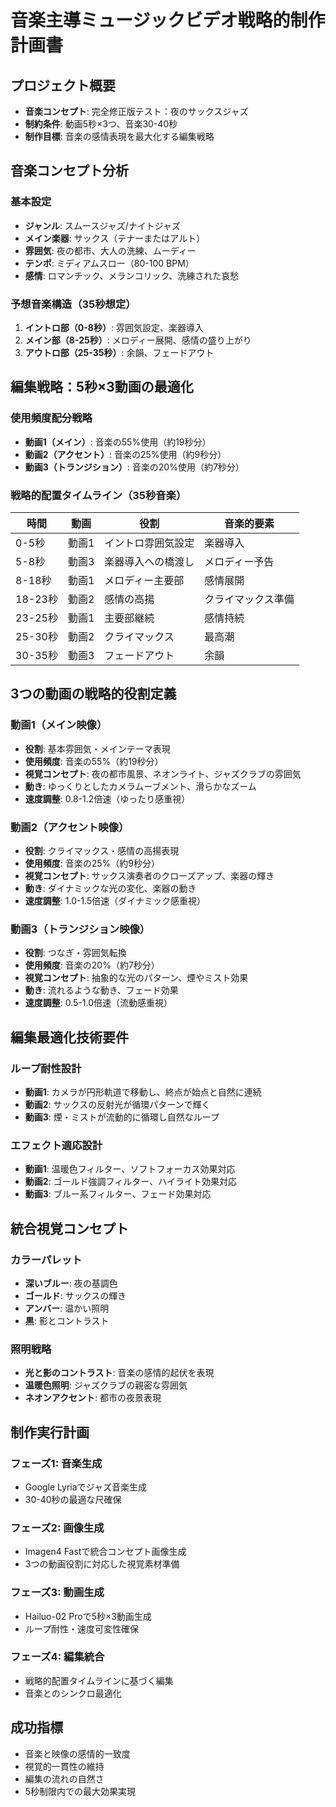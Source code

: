 # 音楽主導ミュージックビデオ戦略的制作計画書

## プロジェクト概要
- **音楽コンセプト**: 完全修正版テスト：夜のサックスジャズ
- **制約条件**: 動画5秒×3つ、音楽30-40秒
- **制作目標**: 音楽の感情表現を最大化する編集戦略

## 音楽コンセプト分析

### 基本設定
- **ジャンル**: スムースジャズ/ナイトジャズ
- **メイン楽器**: サックス（テナーまたはアルト）
- **雰囲気**: 夜の都市、大人の洗練、ムーディー
- **テンポ**: ミディアムスロー（80-100 BPM）
- **感情**: ロマンチック、メランコリック、洗練された哀愁

### 予想音楽構造（35秒想定）
1. **イントロ部（0-8秒）**: 雰囲気設定、楽器導入
2. **メイン部（8-25秒）**: メロディー展開、感情の盛り上がり
3. **アウトロ部（25-35秒）**: 余韻、フェードアウト

## 編集戦略：5秒×3動画の最適化

### 使用頻度配分戦略
- **動画1（メイン）**: 音楽の55%使用（約19秒分）
- **動画2（アクセント）**: 音楽の25%使用（約9秒分）
- **動画3（トランジション）**: 音楽の20%使用（約7秒分）

### 戦略的配置タイムライン（35秒音楽）
| 時間 | 動画 | 役割 | 音楽的要素 |
|------|------|------|------------|
| 0-5秒 | 動画1 | イントロ雰囲気設定 | 楽器導入 |
| 5-8秒 | 動画3 | 楽器導入への橋渡し | メロディー予告 |
| 8-18秒 | 動画1 | メロディー主要部 | 感情展開 |
| 18-23秒 | 動画2 | 感情の高揚 | クライマックス準備 |
| 23-25秒 | 動画1 | 主要部継続 | 感情持続 |
| 25-30秒 | 動画2 | クライマックス | 最高潮 |
| 30-35秒 | 動画3 | フェードアウト | 余韻 |

## 3つの動画の戦略的役割定義

### 動画1（メイン映像）
- **役割**: 基本雰囲気・メインテーマ表現
- **使用頻度**: 音楽の55%（約19秒分）
- **視覚コンセプト**: 夜の都市風景、ネオンライト、ジャズクラブの雰囲気
- **動き**: ゆっくりとしたカメラムーブメント、滑らかなズーム
- **速度調整**: 0.8-1.2倍速（ゆったり感重視）

### 動画2（アクセント映像）
- **役割**: クライマックス・感情の高揚表現
- **使用頻度**: 音楽の25%（約9秒分）
- **視覚コンセプト**: サックス演奏者のクローズアップ、楽器の輝き
- **動き**: ダイナミックな光の変化、楽器の動き
- **速度調整**: 1.0-1.5倍速（ダイナミック感重視）

### 動画3（トランジション映像）
- **役割**: つなぎ・雰囲気転換
- **使用頻度**: 音楽の20%（約7秒分）
- **視覚コンセプト**: 抽象的な光のパターン、煙やミスト効果
- **動き**: 流れるような動き、フェード効果
- **速度調整**: 0.5-1.0倍速（流動感重視）

## 編集最適化技術要件

### ループ耐性設計
- **動画1**: カメラが円形軌道で移動し、終点が始点と自然に連続
- **動画2**: サックスの反射光が循環パターンで輝く
- **動画3**: 煙・ミストが流動的に循環し自然なループ

### エフェクト適応設計
- **動画1**: 温暖色フィルター、ソフトフォーカス効果対応
- **動画2**: ゴールド強調フィルター、ハイライト効果対応
- **動画3**: ブルー系フィルター、フェード効果対応

## 統合視覚コンセプト

### カラーパレット
- **深いブルー**: 夜の基調色
- **ゴールド**: サックスの輝き
- **アンバー**: 温かい照明
- **黒**: 影とコントラスト

### 照明戦略
- **光と影のコントラスト**: 音楽の感情的起伏を表現
- **温暖色照明**: ジャズクラブの親密な雰囲気
- **ネオンアクセント**: 都市の夜景表現

## 制作実行計画

### フェーズ1: 音楽生成
- Google Lyriaでジャズ音楽生成
- 30-40秒の最適な尺確保

### フェーズ2: 画像生成
- Imagen4 Fastで統合コンセプト画像生成
- 3つの動画役割に対応した視覚素材準備

### フェーズ3: 動画生成
- Hailuo-02 Proで5秒×3動画生成
- ループ耐性・速度可変性確保

### フェーズ4: 編集統合
- 戦略的配置タイムラインに基づく編集
- 音楽とのシンクロ最適化

## 成功指標
- 音楽と映像の感情的一致度
- 視覚的一貫性の維持
- 編集の流れの自然さ
- 5秒制限内での最大効果実現